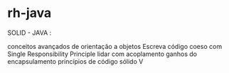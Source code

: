 # rh-java


SOLID - JAVA :

conceitos avançados de orientação a objetos
Escreva código coeso com Single Responsibility Principle
lidar com acoplamento
ganhos do encapsulamento
princípios de código sólido
V
